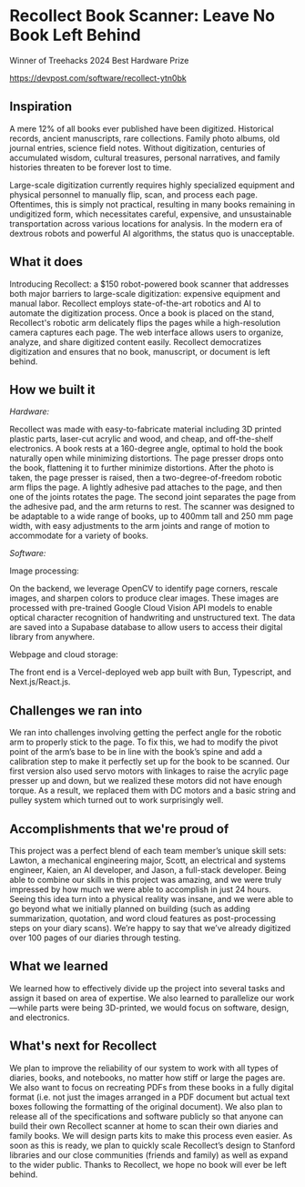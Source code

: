 # Recollect Book Scanner: Leave No Book Left Behind

Winner of Treehacks 2024 Best Hardware Prize

https://devpost.com/software/recollect-ytn0bk

## Inspiration

A mere 12% of all books ever published have been digitized. Historical records, ancient manuscripts, rare collections. Family photo albums, old journal entries, science field notes. Without digitization, centuries of accumulated wisdom, cultural treasures, personal narratives, and family histories threaten to be forever lost to time.

Large-scale digitization currently requires highly specialized equipment and physical personnel to manually flip, scan, and process each page. Oftentimes, this is simply not practical, resulting in many books remaining in undigitized form, which necessitates careful, expensive, and unsustainable transportation across various locations for analysis. In the modern era of dextrous robots and powerful AI algorithms, the status quo is unacceptable.

## What it does

Introducing Recollect: a $150 robot-powered book scanner that addresses both major barriers to large-scale digitization: expensive equipment and manual labor. Recollect employs state-of-the-art robotics and AI to automate the digitization process. Once a book is placed on the stand, Recollect's robotic arm delicately flips the pages while a high-resolution camera captures each page. The web interface allows users to organize, analyze, and share digitized content easily. Recollect democratizes digitization and ensures that no book, manuscript, or document is left behind.

## How we built it

*Hardware:*

Recollect was made with easy-to-fabricate material including 3D printed plastic parts, laser-cut acrylic and wood, and cheap, and off-the-shelf electronics. A book rests at a 160-degree angle, optimal to hold the book naturally open while minimizing distortions. The page presser drops onto the book, flattening it to further minimize distortions. After the photo is taken, the page presser is raised, then a two-degree-of-freedom robotic arm flips the page. A lightly adhesive pad attaches to the page, and then one of the joints rotates the page. The second joint separates the page from the adhesive pad, and the arm returns to rest. The scanner was designed to be adaptable to a wide range of books, up to 400mm tall and 250 mm page width, with easy adjustments to the arm joints and range of motion to accommodate for a variety of books.

*Software:*

Image processing:

On the backend, we leverage OpenCV to identify page corners, rescale images, and sharpen colors to produce clear images. These images are processed with pre-trained Google Cloud Vision API models to enable optical character recognition of handwriting and unstructured text. The data are saved into a Supabase database to allow users to access their digital library from anywhere.

Webpage and cloud storage:

The front end is a Vercel-deployed web app built with Bun, Typescript, and Next.js/React.js.

## Challenges we ran into

We ran into challenges involving getting the perfect angle for the robotic arm to properly stick to the page. To fix this, we had to modify the pivot point of the arm’s base to be in line with the book’s spine and add a calibration step to make it perfectly set up for the book to be scanned. Our first version also used servo motors with linkages to raise the acrylic page presser up and down, but we realized these motors did not have enough torque. As a result, we replaced them with DC motors and a basic string and pulley system which turned out to work surprisingly well.

## Accomplishments that we're proud of

This project was a perfect blend of each team member’s unique skill sets: Lawton, a mechanical engineering major, Scott, an electrical and systems engineer, Kaien, an AI developer, and Jason, a full-stack developer. Being able to combine our skills in this project was amazing, and we were truly impressed by how much we were able to accomplish in just 24 hours. Seeing this idea turn into a physical reality was insane, and we were able to go beyond what we initially planned on building (such as adding summarization, quotation, and word cloud features as post-processing steps on your diary scans). We’re happy to say that we’ve already digitized over 100 pages of our diaries through testing.

## What we learned

We learned how to effectively divide up the project into several tasks and assign it based on area of expertise. We also learned to parallelize our work—while parts were being 3D-printed, we would focus on software, design, and electronics.

## What's next for Recollect

We plan to improve the reliability of our system to work with all types of diaries, books, and notebooks, no matter how stiff or large the pages are. We also want to focus on recreating PDFs from these books in a fully digital format (i.e. not just the images arranged in a PDF document but actual text boxes following the formatting of the original document). We also plan to release all of the specifications and software publicly so that anyone can build their own Recollect scanner at home to scan their own diaries and family books. We will design parts kits to make this process even easier. As soon as this is ready, we plan to quickly scale Recollect’s design to Stanford libraries and our close communities (friends and family) as well as expand to the wider public. Thanks to Recollect, we hope no book will ever be left behind.

